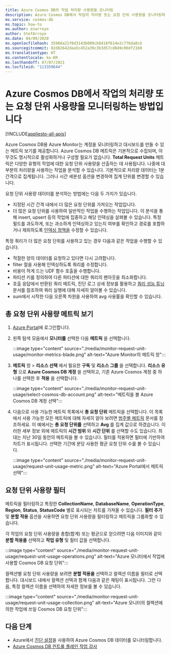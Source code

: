 ```yaml
---
title: Azure Cosmos DB의 작업 처리량 사용량을 모니터링
description: Azure Cosmos DB에서 작업의 처리량 또는 요청 단위 사용량을 모니터링하는 방법에 대해 알아봅니다. 어떤 작업이 더 많은 요청 단위를 소비하는지를 Azure Cosmos DB 계정 소유자가 파악할 수 있습니다.
ms.service: cosmos-db
ms.topic: how-to
ms.author: esarroyo
author: StefArroyo
ms.date: 04/09/2020
ms.openlocfilehash: 35968a21f0d3143b089cb8418f614e2c776da8cb
ms.sourcegitcommit: 82d82642daa5c452a39c3b3d57cd849c06df21b0
ms.translationtype: HT
ms.contentlocale: ko-KR
ms.lasthandoff: 07/07/2021
ms.locfileid: "113359644"
---
```

# <a name="how-to-monitor-throughput-or-request-unit-usage-of-an-operation-in-azure-cosmos-db"></a>Azure Cosmos DB에서 작업의 처리량 또는 요청 단위 사용량을 모니터링하는 방법입니다
[!INCLUDE[appliesto-all-apis](includes/appliesto-all-apis.md)]

Azure Cosmos DB용 Azure Monitor는 계정을 모니터링하고 대시보드를 만들 수 있는 메트릭 보기를 제공합니다. Azure Cosmos DB 메트릭은 기본적으로 수집되며, 아무것도 명시적으로 활성화하거나 구성할 필요가 없습니다. **Total Request Units** 메트릭은 다양한 유형의 작업에 대한 요청 단위 사용량을 산출하는 데 사용됩니다. 나중에 대부분의 처리량을 사용하는 작업을 분석할 수 있습니다. 기본적으로 처리량 데이터는 1분 간격으로 집계됩니다. 그러나 시간 세분성 옵션을 변경하여 집계 단위를 변경할 수 있습니다.

요청 단위 사용량 데이터를 분석하는 방법에는 다음 두 가지가 있습니다.

* 지정된 시간 간격 내에서 더 많은 요청 단위를 가져오는 작업입니다.
* 더 많은 요청 단위를 사용하여 일반적인 작업을 수행하는 작업입니다.
이 분석을 통해 insert, upsert 등의 작업에 집중하고 해당 인덱싱을 살펴볼 수 있습니다. 특정 필드를 과도하게, 또는 과소하게 인덱싱하고 있는지 여부를 확인하고 경로를 포함하거나 제외하도록 [인덱싱 정책을](index-policy.md#include-exclude-paths) 수정할 수 있습니다.

특정 쿼리가 더 많은 요청 단위를 사용하고 있는 경우 다음과 같은 작업을 수행할 수 있습니다.

* 적절한 양의 데이터를 요청하고 있다면 다시 고려합니다.
* filter 절을 사용해 인덱싱하도록 쿼리를 수정합니다.
* 비용이 적게 드는 UDF 함수 호출을 수행합니다.
* 파티션 키를 정의하여 다른 파티션에 대한 쿼리의 팬아웃을 최소화합니다.
* 호출 응답에서 반환된 쿼리 메트릭, 진단 로그 상세 정보를 활용하고 [쿼리 성능 튜닝](sql-api-query-metrics.md) 문서를 참조하여 쿼리 실행에 대해 자세히 알아볼 수 있습니다.
* sum에서 시작한 다음 오른쪽 차원을 사용하여 avg 사용률을 확인할 수 있습니다.

## <a name="view-the-total-request-unit-usage-metric"></a>총 요청 단위 사용량 메트릭 보기

1. [Azure Portal](https://portal.azure.com/)에 로그인합니다.

1. 왼쪽 탐색 모음에서 **모니터를** 선택한 다음 **메트릭** 을 선택합니다.

   :::image type="content" source="./media/monitor-request-unit-usage/monitor-metrics-blade.png" alt-text="Azure Monitor의 메트릭 창":::

1. **메트릭** 창 > **리소스 선택** 에서 필요한 **구독** 및 **리소스 그룹** 을 선택합니다. **리소스 유형** 으로 **Azure Cosmos DB 계정** 을 선택하고, 기존 Azure Cosmos 계정 중 하나를 선택한 후 **적용** 을 선택합니다.

   :::image type="content" source="./media/monitor-request-unit-usage/select-cosmos-db-account.png" alt-text="메트릭을 볼 Azure Cosmos DB 계정 선택":::

1. 다음으로 사용 가능한 메트릭 목록에서 **총 요청 단위** 메트릭을 선택합니다. 이 목록에서 사용 가능한 모든 메트릭에 대해 자세히 알아 보려면 [범주별 메트릭](monitor-cosmos-db-reference.md) 문서를 참조하세요. 이 예에서는 **총 요청 단위를** 선택하고 **Avg** 를 집계 값으로 하겠습니다. 이러한 세부 정보 외에 메트릭의 **시간 범위** 와 **시간 단위** 를 선택할 수도 있습니다. 최대는 지난 30일 동안의 메트릭을 볼 수 있습니다.  필터를 적용하면 필터에 기반하여 차트가 표시됩니다. 선택한 기간에 분당 사용한 평균 요청 단위 수를 볼 수 있습니다.  

   :::image type="content" source="./media/monitor-request-unit-usage/request-unit-usage-metric.png" alt-text="Azure Portal에서 메트릭 선택":::

## <a name="filters-for-request-unit-usage"></a>요청 단위 사용량 필터

메트릭을 필터링하고 특정한 **CollectionName**, **DatabaseName**, **OperationType**, **Region**, **Status**, **StatusCode** 별로 표시되는 차트를 가져올 수 있습니다. **필터 추가** 및 **분할 적용** 옵션을 사용하면 요청 단위 사용량을 필터링하고 메트릭을 그룹화할 수 있습니다.

각 작업의 요청 단위 사용량을 총합(합계) 또는 평균으로 얻으려면 다음 이미지와 같이 **분할 적용을** 선택하고 **작업 유형** 및 필터 값을 선택합니다.

   :::image type="content" source="./media/monitor-request-unit-usage/request-unit-usage-operations.png" alt-text="Azure 모니터에서 작업에 사용할 Cosmos DB 요청 단위":::

컬렉션별 요청 단위 사용량을 보려면 **분할 적용을** 선택하고 컬렉션 이름을 필터로 선택합니다. 대시보드 내에서 컬렉션 선택과 함께 다음과 같은 채팅이 표시됩니다. 그런 다음, 특정 컬렉션 이름을 선택하여 자세한 정보를 볼 수 있습니다.

   :::image type="content" source="./media/monitor-request-unit-usage/request-unit-usage-collection.png" alt-text="Azure 모니터의 컬렉션에 의한 작업에 쓰일 Cosmos DB 요청 단위":::

## <a name="next-steps"></a>다음 단계

* Azure에서 [진단 설정](cosmosdb-monitor-resource-logs.md)을 사용하여 Azure Cosmos DB 데이터를 모니터링합니다.
* [Azure Cosmos DB 컨트롤 플레인 작업 감사](audit-control-plane-logs.md)
